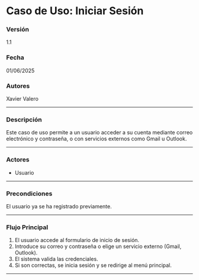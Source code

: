 # Caso de Uso: Iniciar Sesión

### Versión
1.1

### Fecha
01/06/2025

### Autores
Xavier Valero

---

### Descripción
Este caso de uso permite a un usuario acceder a su cuenta mediante correo electrónico y contraseña, o con servicios externos como Gmail u Outlook.

---

### Actores
- Usuario

---

### Precondiciones
El usuario ya se ha registrado previamente.

---

### Flujo Principal
1. El usuario accede al formulario de inicio de sesión.
2. Introduce su correo y contraseña o elige un servicio externo (Gmail, Outlook).
3. El sistema valida las credenciales.
4. Si son correctas, se inicia sesión y se redirige al menú principal.

---
